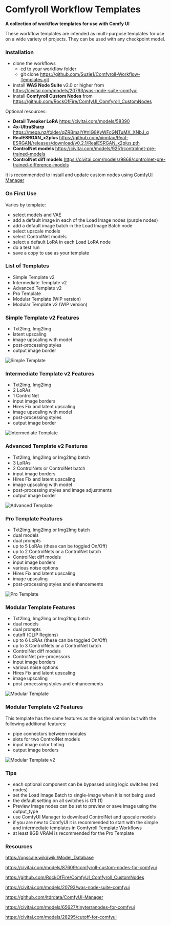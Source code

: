 # Comfyroll Workflow Templates
__A collection of workflow templates for use with Comfy UI__

These workflow templates are intended as multi-purpose templates for use on a wide variety of projects.
They can be used with any checkpoint model.

### Installation
* clone the workflows
  *  cd to your workflow folder
  *  git clone https://github.com/Suzie1/Comfyroll-Workflow-Templates.git
* install __WAS Node Suite__ v2.0 or higher from https://civitai.com/models/20793/was-node-suite-comfyui
* install __Comfyroll Custom Nodes__ from https://github.com/RockOfFire/ComfyUI_Comfyroll_CustomNodes

Optional resources:
* __Detail Tweaker LoRA__ https://civitai.com/models/58390
* __4x-UltraSharp__  https://mega.nz/folder/qZRBmaIY#nIG8KyWFcGNTuMX_XNbJ_g
* __RealESRGAN_x2plus__ https://github.com/xinntao/Real-ESRGAN/releases/download/v0.2.1/RealESRGAN_x2plus.pth
* __ControlNet models__ https://civitai.com/models/9251/controlnet-pre-trained-models
* __ControlNet diff models__ https://civitai.com/models/9868/controlnet-pre-trained-difference-models

It is recommended to install and update custom nodes using [ComfyUI Manager](https://github.com/ltdrdata/ComfyUI-Manager)

### On First Use 
Varies by template:
* select models and VAE
* add a default image in each of the Load Image nodes (purple nodes)
* add a default image batch in the Load Image Batch node
* select upscale models
* select ControlNet models
* select a default LoRA in each Load LoRA node
* do a test run
* save a copy to use as your template

### List of Templates
* Simple Template v2
* Intermediate Template v2
* Advanced Template v2
* Pro Template
* Modular Template (WIP version)
* Modular Template v2 (WIP version)

### Simple Template v2 Features
* Txt2Img, Img2Img
* latent upscaling
* image upscaling with model
* post-processing styles
* output image border

![Simple Template](https://github.com/Suzie1/Comfyroll-Workflow-Templates/blob/main/workflow_images/Comfyroll_Simple_Template_v2.jpg)

### Intermediate Template v2 Features
* Txt2Img, Img2Img
* 2 LoRAs
* 1 ControlNet
* input image borders
* Hires Fix and latent upscaling
* image upscaling with model
* post-processing styles
* output image border

![Intermediate Template](https://github.com/Suzie1/Comfyroll-Workflow-Templates/blob/main/workflow_images/Comfyroll_Intermediate_Template_v2.jpg)

### Advanced Template v2 Features
* Txt2Img, Img2Img or Img2Img batch
* 3 LoRAs
* 2 ControlNets or ControlNet batch
* input image borders
* Hires Fix and latent upscaling
* image upscaling with model
* post-processing styles and image adjustments
* output image border

![Advanced Template](https://github.com/Suzie1/Comfyroll-Workflow-Templates/blob/main/workflow_images/Comfyroll_Advanced_Template_v2.jpg)

### Pro Template Features
* Txt2Img, Img2Img or Img2Img batch
* dual models
* dual prompts
* up to 5 LoRAs (these can be toggled On/Off)
* up to 2 ControlNets or a ControlNet batch
* ControlNet diff models
* input image borders
* various noise options
* Hires Fix and latent upscaling
* image upscaling
* post-processing styles and enhancements

![Pro Template](https://github.com/Suzie1/Comfyroll-Workflow-Templates/blob/main/workflow_images/Comfyroll_Pro_Template.JPG)

### Modular Template Features
* Txt2Img, Img2Img or Img2Img batch
* dual models
* dual prompts
* cutoff (CLIP Regions)
* up to 6 LoRAs (these can be toggled On/Off)
* up to 3 ControlNets or a ControlNet batch
* ControlNet diff models
* ControlNet pre-processors
* input image borders
* various noise options
* Hires Fix and latent upscaling
* image upscaling
* post-processing styles and enhancements

![Modular Template](https://github.com/Suzie1/Comfyroll-Workflow-Templates/blob/main/workflow_images/Comfyroll_Modular_Template.JPG)

### Modular Template v2 Features
This template has the same features as the original version but with the following additional features:
* pipe connectors between modules
* slots for two ControlNet models
* input image color tinting
* output image borders

![Modular Template v2](https://github.com/Suzie1/Comfyroll-Workflow-Templates/blob/main/workflow_images/Comfyroll_Modular_Template_v2.JPG)

### Tips
* each optional component can be bypassed using logic switches (red nodes)
* set the Load Image Batch to single-image when it is not being used
* the default setting on all switches is Off (1)
* Preview Image nodes can be set to preview or save image using the output_type
* use ComfyUI Manager to download ControlNet and upscale models
* if you are new to ComfyUI it is recommended to start with the simple and intermediate templates in Comfyroll Template Workflows
* at least 8GB VRAM is recommended for the Pro Template

### Resources

https://upscale.wiki/wiki/Model_Database

https://civitai.com/models/87609/comfyroll-custom-nodes-for-comfyui

https://github.com/RockOfFire/ComfyUI_Comfyroll_CustomNodes

https://civitai.com/models/20793/was-node-suite-comfyui

https://github.com/ltdrdata/ComfyUI-Manager

https://civitai.com/models/65627/tinyterranodes-for-comfyui

https://civitai.com/models/28295/cutoff-for-comfyui

